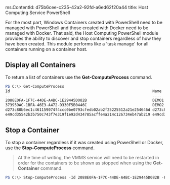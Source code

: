 ms.ContentId: d75b6cee-c235-42a2-92fd-a6ed62f20a44
title: Host Computing Service PowerShell

For the most part, Windows Containers created with PowerShell need to be managed with PowerShell and those created with Docker need to be managed with Docker. That said, the Host Computing PowerShell module provides the ability to discover and stop containers regardless of how they have been created. This module performs like a 'task manage' for all containers running on a container host.

## Display all Containers

To return a list of containers use the **Get-ComputeProcess** command.

```powershell
PS C:\> Get-ComputeProcess
Id                                                               Name                                                             Owner       Type
--                                                               ----                                                             -----       ----
2088E0FA-1F7C-44DE-A4BC-1E29445D082B                             DEMO1                                                            VMMS   Container
373959AC-1BFA-46E3-A472-D330F5B0446C                             DEMO2                                                            VMMS   Container
d273c80b6ec1c461159074f4ccc0be0793cfedb02ab2f25225512a21e254646d d273c80b6ec1c461159074f4ccc0be0793cfedb02ab2f25225512a21e254646d docker Container
e49cd35542b3b750c743f7e319f1e92d434785acffe4a214c126734eb47ab219 e49cd35542b3b750c743f7e319f1e92d434785acffe4a214c126734eb47ab219 docker Container
```

## Stop a Container

To stop a container regardless if it was created using PowerShell or Docker, use the **Stop-ComputeProcess** command.

> At the time of writing, the VMMS service will need to be restarted in order for the containers to be shown as stopped when using the **Get-Container** command.

```powershell
PS C:\> Stop-ComputeProcess -Id 2088E0FA-1F7C-44DE-A4BC-1E29445D082B -Force
```
